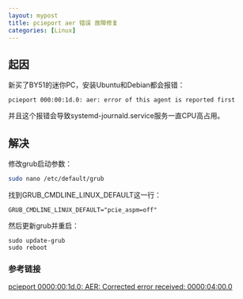 ```yaml
---
layout: mypost
title: pcieport aer 错误 故障修复
categories: [Linux]
---
```


## 起因

新买了BY51的迷你PC，安装Ubuntu和Debian都会报错：
```
pcieport 000:00:1d.0: aer: error of this agent is reported first
```

并且这个报错会导致systemd-journald.service服务一直CPU高占用。

## 解决

修改grub启动参数：
```bash
sudo nano /etc/default/grub
```

找到GRUB_CMDLINE_LINUX_DEFAULT这一行：

```
GRUB_CMDLINE_LINUX_DEFAULT="pcie_aspm=off"
```

然后更新grub并重启：

```
sudo update-grub
sudo reboot
```

### 参考链接

[pcieport 0000:00:1d.0: AER: Corrected error received: 0000:04:00.0](https://askubuntu.com/questions/1401726/pcieport-0000001d-0-aer-corrected-error-received-00000400-0)
